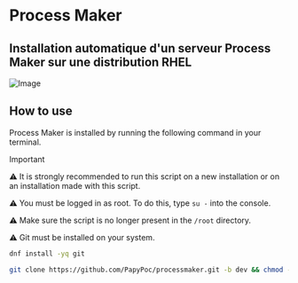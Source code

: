 # Process Maker

## Installation automatique d'un serveur Process Maker sur une distribution RHEL

 ![Image](https://www.processmaker.com/wp-content/uploads/2024/07/processmaker-business-process-automation-platform.webp)

## How to use

Process Maker is installed by running the following command in your terminal.

>[!IMPORTANT]
>⚠️ It is strongly recommended to run this script on a new installation or on an installation made with this script.
>
>⚠️ You must be logged in as root. To do this, type ```su -``` into the console.
>
>⚠️ Make sure the script is no longer present in the ``/root`` directory.
>
>⚠️ Git must be installed on your system.
>
>```bash
>dnf install -yq git
>```

```bash
git clone https://github.com/PapyPoc/processmaker.git -b dev && chmod -R +x processmaker && ./processmaker/install
```
